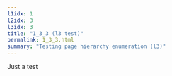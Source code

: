 ```yaml
---
l1idx: 1
l2idx: 3
l3idx: 3
title: "1_3_3 (l3 test)"
permalink: 1_3_3.html
summary: "Testing page hierarchy enumeration (l3)"
---
```

Just a test